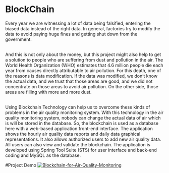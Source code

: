 # BlockChain
Every year we are witnessing a lot of data being falsified, entering the biased data instead of the right data. In general, factories try to modify the data to avoid paying huge fines and getting shut down from the government.

<br>And this is not only about the money, but this project might also help to get a solution to people who are suffering from dust and pollution in the air. The World Health Organization (WHO) estimates that 4.6 million people die each year from causes directly attributable to air pollution. For this death, one of the reasons is data modification. If the data was modified, we don’t know the actual data, and we trust that those areas are good, and we did not concentrate on those areas to avoid air pollution. On the other side, those areas are filling with more and more dust.

<br>Using Blockchain Technology can help us to overcome these kinds of problems in the air quality monitoring system. With this technology in the air quality monitoring system, nobody can change the actual data of air which is will be stored in the database. So, the blockchain is used as a database here with a web-based application front-end interface. The application shows the hourly air quality data reports and daily data graphical representations. It also allows authorized users to add new air quality data. All users can also view and validate the blockchain. The application is developed using Spring Tool Suite (STS) for user interface and back-end coding and MySQL as the database.
 
 #Project Demo
[![Blockchain-for-Air-Quality-Monitoring](https://img.youtube.com/vi/VgB8gcetQBM/0.jpg)](https://www.youtube.com/watch?v=VgB8gcetQBM)
